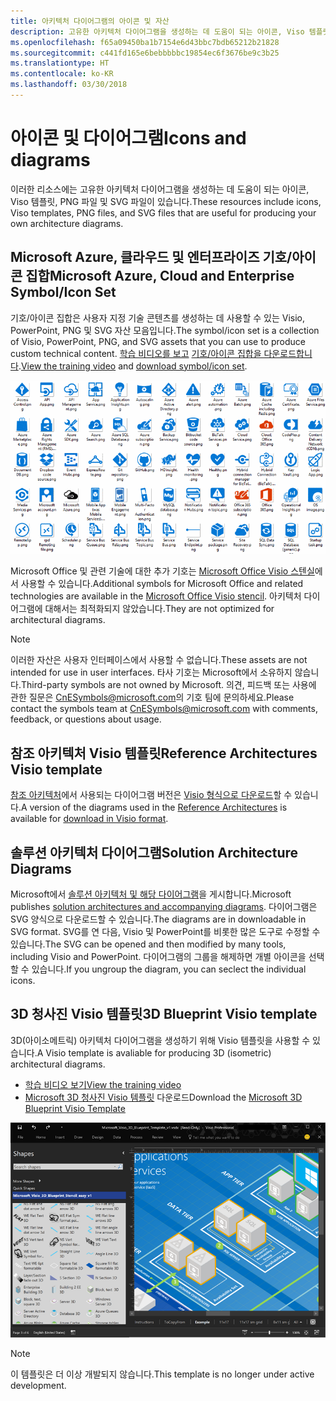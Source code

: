 ```yaml
---
title: 아키텍처 다이어그램의 아이콘 및 자산
description: 고유한 아키텍처 다이어그램을 생성하는 데 도움이 되는 아이콘, Viso 템플릿, PNG 파일 및 SVG 파일
ms.openlocfilehash: f65a09450ba1b7154e6d43bbc7bdb65212b21828
ms.sourcegitcommit: c441fd165e6bebbbbbc19854ec6f3676be9c3b25
ms.translationtype: HT
ms.contentlocale: ko-KR
ms.lasthandoff: 03/30/2018
---
```

# <a name="icons-and-diagrams"></a><span data-ttu-id="5845d-103">아이콘 및 다이어그램</span><span class="sxs-lookup"><span data-stu-id="5845d-103">Icons and diagrams</span></span>

<span data-ttu-id="5845d-104">이러한 리소스에는 고유한 아키텍처 다이어그램을 생성하는 데 도움이 되는 아이콘, Viso 템플릿, PNG 파일 및 SVG 파일이 있습니다.</span><span class="sxs-lookup"><span data-stu-id="5845d-104">These resources include icons, Viso templates, PNG files, and SVG files that are useful for producing your own architecture diagrams.</span></span>

## <a name="microsoft-azure-cloud-and-enterprise-symbolicon-set"></a><span data-ttu-id="5845d-105">Microsoft Azure, 클라우드 및 엔터프라이즈 기호/아이콘 집합</span><span class="sxs-lookup"><span data-stu-id="5845d-105">Microsoft Azure, Cloud and Enterprise Symbol/Icon Set</span></span>

<span data-ttu-id="5845d-106">기호/아이콘 집합은 사용자 지정 기술 콘텐츠를 생성하는 데 사용할 수 있는 Visio, PowerPoint, PNG 및 SVG 자산 모음입니다.</span><span class="sxs-lookup"><span data-stu-id="5845d-106">The symbol/icon set is a collection of Visio, PowerPoint, PNG, and SVG assets that you can use to produce custom technical content.</span></span>
<span data-ttu-id="5845d-107">[학습 비디오를 보고](http://aka.ms/CnESymbolsVideo) [기호/아이콘 집합을 다운로드합니다](http://aka.ms/CnESymbols).</span><span class="sxs-lookup"><span data-stu-id="5845d-107">[View the training video](http://aka.ms/CnESymbolsVideo) and [download symbol/icon set](http://aka.ms/CnESymbols).</span></span> 

![클라우드 및 엔터프라이즈 기호/아이콘 집합](./_images/CnESymbols.png)

<span data-ttu-id="5845d-109">Microsoft Office 및 관련 기술에 대한 추가 기호는 [Microsoft Office Visio 스텐실](http://www.microsoft.com/download/details.aspx?id=35772)에서 사용할 수 있습니다.</span><span class="sxs-lookup"><span data-stu-id="5845d-109">Additional symbols for Microsoft Office and related technologies are available in the [Microsoft Office Visio stencil](http://www.microsoft.com/download/details.aspx?id=35772).</span></span> <span data-ttu-id="5845d-110">아키텍처 다이어그램에 대해서는 최적화되지 않았습니다.</span><span class="sxs-lookup"><span data-stu-id="5845d-110">They are not optimized for architectural diagrams.</span></span>   

> [!NOTE]
> <span data-ttu-id="5845d-111">이러한 자산은 사용자 인터페이스에서 사용할 수 없습니다.</span><span class="sxs-lookup"><span data-stu-id="5845d-111">These assets are not intended for use in user interfaces.</span></span> <span data-ttu-id="5845d-112">타사 기호는 Microsoft에서 소유하지 않습니다.</span><span class="sxs-lookup"><span data-stu-id="5845d-112">Third-party symbols are not owned by Microsoft.</span></span>
> <span data-ttu-id="5845d-113">의견, 피드백 또는 사용에 관한 질문은 [CnESymbols@microsoft.com](mailto:CnESymbols@microsoft.com)의 기호 팀에 문의하세요.</span><span class="sxs-lookup"><span data-stu-id="5845d-113">Please contact the symbols team at [CnESymbols@microsoft.com](mailto:CnESymbols@microsoft.com) with comments, feedback, or questions about usage.</span></span>

## <a name="reference-architectures-visio-template"></a><span data-ttu-id="5845d-114">참조 아키텍처 Visio 템플릿</span><span class="sxs-lookup"><span data-stu-id="5845d-114">Reference Architectures Visio template</span></span> 

<span data-ttu-id="5845d-115">[참조 아키텍처](../reference-architectures/index.md)에서 사용되는 다이어그램 버전은 [Visio 형식으로 다운로드](https://aka.ms/arch-diagrams)할 수 있습니다.</span><span class="sxs-lookup"><span data-stu-id="5845d-115">A version of the diagrams used in the [Reference Architectures](../reference-architectures/index.md) is available for [download in Visio format](https://aka.ms/arch-diagrams).</span></span>

## <a name="solution-architecture-diagrams"></a><span data-ttu-id="5845d-116">솔루션 아키텍처 다이어그램</span><span class="sxs-lookup"><span data-stu-id="5845d-116">Solution Architecture Diagrams</span></span>

<span data-ttu-id="5845d-117">Microsoft에서 [솔루션 아키텍처 및 해당 다이어그램](https://azure.microsoft.com/solutions/architecture/)을 게시합니다.</span><span class="sxs-lookup"><span data-stu-id="5845d-117">Microsoft publishes [solution architectures and accompanying diagrams](https://azure.microsoft.com/solutions/architecture/).</span></span> <span data-ttu-id="5845d-118">다이어그램은 SVG 양식으로 다운로드할 수 있습니다.</span><span class="sxs-lookup"><span data-stu-id="5845d-118">The diagrams are in downloadable in SVG format.</span></span> <span data-ttu-id="5845d-119">SVG를 연 다음, Visio 및 PowerPoint를 비롯한 많은 도구로 수정할 수 있습니다.</span><span class="sxs-lookup"><span data-stu-id="5845d-119">The SVG can be opened and then modified by many tools, including Visio and PowerPoint.</span></span> <span data-ttu-id="5845d-120">다이어그램의 그룹을 해제하면 개별 아이콘을 선택할 수 있습니다.</span><span class="sxs-lookup"><span data-stu-id="5845d-120">If you ungroup the diagram, you can seclect the individual icons.</span></span>   

## <a name="3d-blueprint-visio-template"></a><span data-ttu-id="5845d-121">3D 청사진 Visio 템플릿</span><span class="sxs-lookup"><span data-stu-id="5845d-121">3D Blueprint Visio template</span></span>

<span data-ttu-id="5845d-122">3D(아이소메트릭) 아키텍처 다이어그램을 생성하기 위해 Visio 템플릿을 사용할 수 있습니다.</span><span class="sxs-lookup"><span data-stu-id="5845d-122">A Visio template is avaliable for producing 3D (isometric) architectural diagrams.</span></span>

- [<span data-ttu-id="5845d-123">학습 비디오 보기</span><span class="sxs-lookup"><span data-stu-id="5845d-123">View the training video</span></span>](http://aka.ms/3dBlueprintTemplateVideo) 
- <span data-ttu-id="5845d-124">[Microsoft 3D 청사진 Visio 템플릿](http://aka.ms/3DBlueprintTemplate) 다운로드</span><span class="sxs-lookup"><span data-stu-id="5845d-124">Download the [Microsoft 3D Blueprint Visio Template](http://aka.ms/3DBlueprintTemplate)</span></span>

![Microsoft 3D 청사진 Visio 템플릿](./_images/3DBlueprintVisioTemplate.png)

> [!NOTE]
> <span data-ttu-id="5845d-126">이 템플릿은 더 이상 개발되지 않습니다.</span><span class="sxs-lookup"><span data-stu-id="5845d-126">This template is no longer under active development.</span></span>
